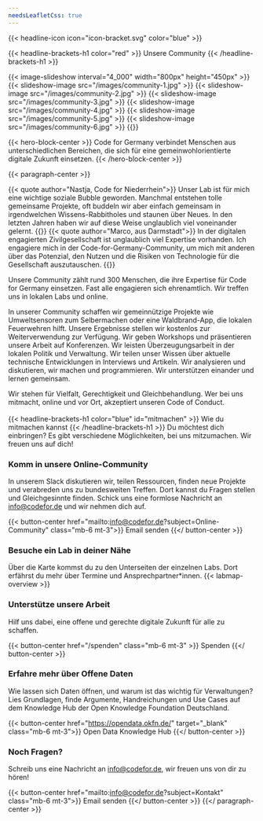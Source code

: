 ```yaml
---
needsLeafletCss: true
---
```

{{< headline-icon icon="icon-bracket.svg" color="blue" >}}

{{< headline-brackets-h1 color="red"  >}}
Unsere Community
{{< /headline-brackets-h1  >}}




<div style="display: flex; justify-content: center; max-width: 100%">
{{< image-slideshow interval="4_000" width="800px" height="450px" >}}
{{< slideshow-image src="/images/community-1.jpg" >}}
{{< slideshow-image src="/images/community-2.jpg" >}}
{{< slideshow-image src="/images/community-3.jpg" >}}
{{< slideshow-image src="/images/community-4.jpg" >}}
{{< slideshow-image src="/images/community-5.jpg" >}}
{{< slideshow-image src="/images/community-6.jpg" >}}
{{</image-slideshow >}}
</div>

{{< hero-block-center >}}
Code for Germany verbindet Menschen aus unterschiedlichen Bereichen, die sich für eine gemeinwohlorientierte digitale Zukunft einsetzen.
{{< /hero-block-center >}}

{{< paragraph-center  >}}
<div class="quotes-list">
{{< quote author="Nastja, Code for Niederrhein">}}
Unser Lab ist für mich eine wichtige soziale Bubble geworden. Manchmal entstehen tolle gemeinsame Projekte, oft buddeln wir aber einfach gemeinsam in irgendwelchen Wissens-Rabbitholes und staunen über Neues. In den letzten Jahren haben wir auf diese Weise unglaublich viel voneinander gelernt.
{{</quote>}}
{{< quote author="Marco, aus Darmstadt">}}
In der digitalen engagierten Zivilgesellschaft ist unglaublich viel Expertise vorhanden. Ich engagiere mich in der Code-for-Germany-Community, um mich mit anderen über das Potenzial, den Nutzen und die Risiken von Technologie für die Gesellschaft auszutauschen.
{{</quote>}}
</div>

Unsere Community zählt rund 300 Menschen, die ihre Expertise für
Code for Germany einsetzen. Fast alle engagieren sich ehrenamtlich. Wir
treffen uns in lokalen Labs und online.

In unserer Community schaffen wir gemeinnützige Projekte wie
Umweltsensoren zum Selbermachen oder eine Waldbrand-App, die lokalen
Feuerwehren hilft. Unsere Ergebnisse stellen wir kostenlos zur
Weiterverwendung zur Verfügung. Wir geben Workshops und präsentieren
unsere Arbeit auf Konferenzen. Wir leisten Überzeugungsarbeit in
der lokalen Politik und Verwaltung. Wir teilen unser Wissen über
aktuelle technische Entwicklungen in Interviews und Artikeln. Wir
analysieren und diskutieren, wir machen und programmieren. Wir
unterstützen einander und lernen gemeinsam.

Wir stehen für Vielfalt, Gerechtigkeit und Gleichbehandlung. Wer
bei uns mitmacht, online und vor Ort, akzeptiert unseren Code of
Conduct.
<br>
<br>
{{< headline-brackets-h1 color="blue" id="mitmachen" >}}
Wie du mitmachen kannst
{{< /headline-brackets-h1 >}}
Du möchtest dich einbringen? Es gibt verschiedene Möglichkeiten, bei uns mitzumachen. Wir freuen uns auf dich! 

### Komm in unsere Online-Community

In unserem Slack diskutieren wir, teilen Ressourcen, finden neue
Projekte und verabreden uns zu bundesweiten Treffen. Dort kannst
du Fragen stellen und Gleichgesinnte finden. Schick uns eine formlose
Nachricht an <a href="mailto:info@codefor.de">info@codefor.de</a>
und wir nehmen dich auf.

{{< button-center href="mailto:info@codefor.de?subject=Online-Community" class="mb-6 mt-3">}}
Email senden
{{</ button-center >}}


### Besuche ein Lab in deiner Nähe

Über die Karte kommst du zu den Unterseiten der einzelnen Labs. Dort erfährst du mehr über Termine und Ansprechpartner\*innen.
{{< labmap-overview >}}

### Unterstütze unsere Arbeit

Hilf uns dabei, eine offene und gerechte digitale Zukunft für alle zu schaffen.

{{< button-center href="/spenden" class="mb-6 mt-3" >}}
Spenden
{{</ button-center >}}

### Erfahre mehr über Offene Daten
Wie lassen sich Daten öffnen, und warum ist das wichtig für Verwaltungen? Lies Grundlagen, finde Argumente, Handreichungen und Use Cases auf dem Knowledge Hub der Open Knowledge Foundation Deutschland.

{{< button-center href="https://opendata.okfn.de/" target="_blank" class="mb-6 mt-3">}}
Open Data Knowledge Hub
{{</ button-center >}}

### Noch Fragen?

Schreib uns eine Nachricht an info@codefor.de, wir freuen uns von dir zu hören!

{{< button-center href="mailto:info@codefor.de?subject=Kontakt" class="mb-6 mt-3">}}
Email senden
{{</ button-center >}}
{{</ paragraph-center  >}}

